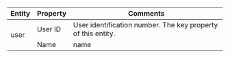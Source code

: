 <table>
    <thead>
        <tr>
            <th>Entity</th>
            <th>Property</th>
            <th>Comments</th>
        </tr>
    </thead>
    <tbody>
        <!-- User -->
        <tr>
            <td rowspan=6>user</td>
        </tr>
        <tr>
            <td>User ID</td>
            <td>User identification number. The key property of this entity.</td>
        </tr>
        <tr>
            <td>Name</td>
            <td>name</td>
        </tr>
      

</table>